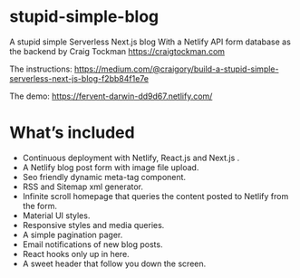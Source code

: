 # stupid-simple-blog

A stupid simple Serverless Next.js blog With a Netlify API form database as the backend by Craig Tockman https://craigtockman.com

The instructions: https://medium.com/@craigory/build-a-stupid-simple-serverless-next-js-blog-f2bb84f1e7e

The demo: https://fervent-darwin-dd9d67.netlify.com/

# What’s included

- Continuous deployment with Netlify, React.js and Next.js .
- A Netlify blog post form with image file upload.
- Seo friendly dynamic meta-tag component.
- RSS and Sitemap xml generator.
- Infinite scroll homepage that queries the content posted to Netlify from the form.
- Material UI styles.
- Responsive styles and media queries.
- A simple pagination pager.
- Email notifications of new blog posts.
- React hooks only up in here.
- A sweet header that follow you down the screen.
